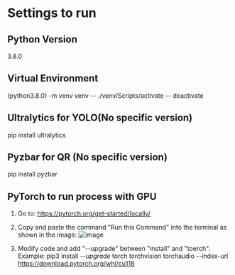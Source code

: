 # Settings to run

## Python Version
3.8.0

## Virtual Environment
(python3.8.0) -m venv venv
-- ./venv/Scripts/activate
-- deactivate

## Ultralytics for YOLO(No specific version)
pip install ultralytics

## Pyzbar for QR (No specific version)

pip install pyzbar

## PyTorch to run process with GPU

1. Go to: https://pytorch.org/get-started/locally/
2. Copy and paste the command "Run this Command" into the terminal as shown in the image:
![image](https://github.com/user-attachments/assets/d4c5460a-25c5-4106-b096-dba80733f994)

4. Modify code and add "--upgrade" between "install" and "toerch".
   Example: pip3 install *--upgrade* torch torchvision torchaudio --index-url https://download.pytorch.org/whl/cu118
     
